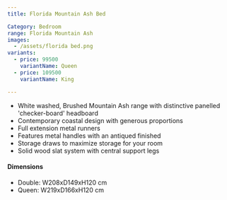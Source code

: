 ```yaml
---
title: Florida Mountain Ash Bed

Category: Bedroom
range: Florida Mountain Ash
images:
  - /assets/florida bed.png
variants:
  - price: 99500
    variantName: Queen
  - price: 109500
    variantName: King

---
```

* White washed, Brushed Mountain Ash range with distinctive panelled 'checker-board' headboard
* Contemporary coastal design with generous proportions
* Full extension metal runners
* Features metal handles with an antiqued finished
* Storage draws to maximize storage for your room
* Solid wood slat system with central support legs


#### Dimensions
* Double: W208xD149xH120 cm
* Queen: W219xD166xH120 cm
